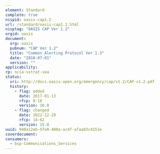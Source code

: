 ```yaml
---
element: Standard
complete: true
nispid: oasis-cap1.2
url: /standard/oasis-cap1.2.html
nisptag: "OASIS CAP Ver 1.2"
orgid: oasis
document:
  org: oasis
  pubnum: "CAP Ver 1.2"
  title: "Common Alerting Protocol Ver 1.3"
  date: "2010-07-01"
  version: ""
applicability:
rp: ncia-sstrat-sea
status:
  uri: http://docs.oasis-open.org/emergency/cap/v1.2/CAP-v1.2.pdf
  history: 
    - flag: added
      date: 2017-01-13
      rfcp: 9-18
      version: 10.0
    - flag: changed
      date: 2022-12-20
      rfcp: 14-62
      version: 15.0
uuid: 940a12eb-5fe0-400a-ac4f-afaa03c4151e
coverdocument:
consumers:
  - bsp-Communications_Services
---
```

